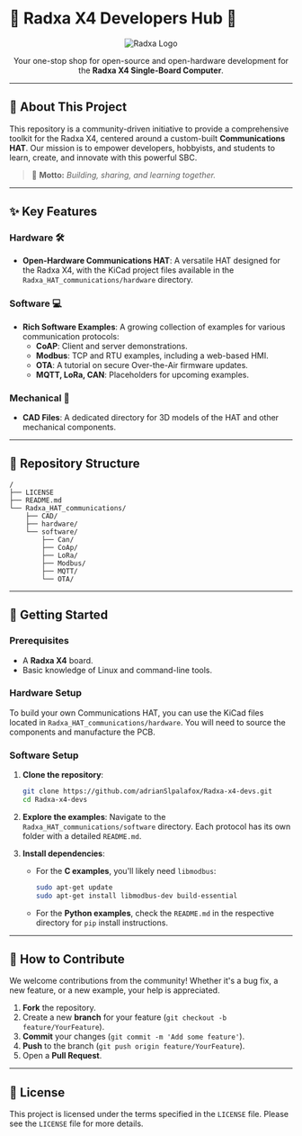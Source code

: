 # 🚀 Radxa X4 Developers Hub 🚀

<p align="center">
  <img src="https://avatars.githubusercontent.com/u/113367719?s=200&v=4" alt="Radxa Logo">
</p>

<p align="center">
  Your one-stop shop for open-source and open-hardware development for the <strong>Radxa X4 Single-Board Computer</strong>.
</p>

---

## 🌟 About This Project

This repository is a community-driven initiative to provide a comprehensive toolkit for the Radxa X4, centered around a custom-built **Communications HAT**. Our mission is to empower developers, hobbyists, and students to learn, create, and innovate with this powerful SBC.

> 💬 **Motto:** *Building, sharing, and learning together.*

---

## ✨ Key Features

### Hardware 🛠️
-   **Open-Hardware Communications HAT**: A versatile HAT designed for the Radxa X4, with the KiCad project files available in the `Radxa_HAT_communications/hardware` directory.

### Software 💻
-   **Rich Software Examples**: A growing collection of examples for various communication protocols:
    -   **CoAP**: Client and server demonstrations.
    -   **Modbus**: TCP and RTU examples, including a web-based HMI.
    -   **OTA**: A tutorial on secure Over-the-Air firmware updates.
    -   **MQTT, LoRa, CAN**: Placeholders for upcoming examples.

### Mechanical 🔩
-   **CAD Files**: A dedicated directory for 3D models of the HAT and other mechanical components.

---

## 📂 Repository Structure

```
/
├── LICENSE
├── README.md
└── Radxa_HAT_communications/
    ├── CAD/
    ├── hardware/
    └── software/
        ├── Can/
        ├── CoAp/
        ├── LoRa/
        ├── Modbus/
        ├── MQTT/
        └── OTA/
```

---

## 🚀 Getting Started

### Prerequisites

-   A **Radxa X4** board.
-   Basic knowledge of Linux and command-line tools.

### Hardware Setup

To build your own Communications HAT, you can use the KiCad files located in `Radxa_HAT_communications/hardware`. You will need to source the components and manufacture the PCB.

### Software Setup

1.  **Clone the repository**:
    ```bash
    git clone https://github.com/adrianSlpalafox/Radxa-x4-devs.git
    cd Radxa-x4-devs
    ```

2.  **Explore the examples**:
    Navigate to the `Radxa_HAT_communications/software` directory. Each protocol has its own folder with a detailed `README.md`.

3.  **Install dependencies**:
    -   For the **C examples**, you'll likely need `libmodbus`:
        ```bash
        sudo apt-get update
        sudo apt-get install libmodbus-dev build-essential
        ```
    -   For the **Python examples**, check the `README.md` in the respective directory for `pip` install instructions.

---

## 🤝 How to Contribute

We welcome contributions from the community! Whether it's a bug fix, a new feature, or a new example, your help is appreciated.

1.  **Fork** the repository.
2.  Create a new **branch** for your feature (`git checkout -b feature/YourFeature`).
3.  **Commit** your changes (`git commit -m 'Add some feature'`).
4.  **Push** to the branch (`git push origin feature/YourFeature`).
5.  Open a **Pull Request**.

---

## 📄 License

This project is licensed under the terms specified in the `LICENSE` file. Please see the `LICENSE` file for more details.
